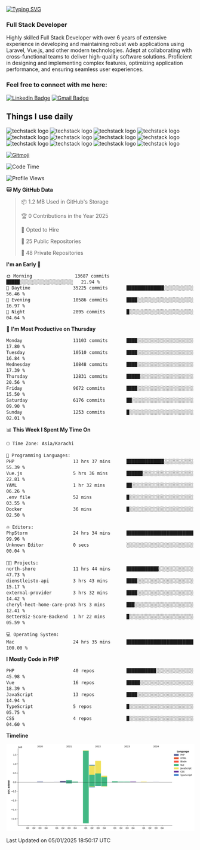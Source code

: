 [![Typing SVG](https://readme-typing-svg.demolab.com?font=Permanent+Marker&size=31&pause=1000&color=00A11F&center=true&random=false&width=435&lines=Hi+%F0%9F%91%8B%2C+I'm+Waheed+Sindhani)](https://git.io/typing-svg)
### Full Stack Developer
Highly skilled Full Stack Developer with over 6 years of extensive experience in developing and maintaining robust web applications using Laravel, Vue.js, and other modern technologies. Adept at collaborating with cross-functional teams to deliver high-quality software solutions. Proficient in designing and implementing complex features, optimizing application performance, and ensuring seamless user experiences. 

### Feel free to connect with me here:

[![Linkedin Badge](https://img.shields.io/badge/-waheedsindhani-blue?style=flat-square&logo=Linkedin&logoColor=white&link=https://www.linkedin.com/in/waheed-sindhani/)](https://www.linkedin.com/in/waheed-sindhani/)
[![Gmail Badge](https://img.shields.io/badge/-waheed.eliccs@gmail.com-c14438?style=flat-square&logo=Gmail&logoColor=white&link=mailto:waheed.eliccs@gmail.com)](mailto:waheed.eliccs@gmail.com)

## Things I use daily
![techstack logo](https://readme-components.vercel.app/api?component=logo&logo=react&text=false&animation=spin&fill=000000&svgfill=2d79c7)
![techstack logo](https://readme-components.vercel.app/api?component=logo&logo=vue.js&text=false&fill=000000&svgfill=4FC08D)
![techstack logo](https://readme-components.vercel.app/api?component=logo&logo=laravel&text=false&fill=000000&svgfill=FF2D20)
![techstack logo](https://readme-components.vercel.app/api?component=logo&logo=javascript&text=false&fill=000000&svgfill=F7DF1E)
![techstack logo](https://readme-components.vercel.app/api?component=logo&logo=mysql&text=false&fill=000000&svgfill=4479A1)
![techstack logo](https://readme-components.vercel.app/api?component=logo&logo=quasar&text=false&svgfill=050A14&fill=ffffaa&animation=spin)
![techstack logo](https://readme-components.vercel.app/api?component=logo&logo=typescript&text=false&fill=000000&svgfill=3178C6)
![techstack logo](https://readme-components.vercel.app/api?component=logo&logo=node.js&text=false&fill=000000&svgfill=5FA04E)
![techstack logo](https://readme-components.vercel.app/api?component=logo&logo=tailwindcss&text=false&fill=000000&svgfill=06B6D4)
![techstack logo](https://readme-components.vercel.app/api?component=logo&logo=docker&text=false&fill=000000&svgfill=2496ED)
![techstack logo](https://readme-components.vercel.app/api?component=logo&logo=linux&text=false&fill=000000&svgfill=FCC624)
![techstack logo](https://readme-components.vercel.app/api?component=logo&logo=amazonaws&text=false&fill=000000&svgfill=232F3E)



<!--
**Sindhani/sindhani** is a ✨ _special_ ✨ repository because its `README.md` (this file) appears on your GitHub profile.

Here are some ideas to get you started:

- 🔭 I’m currently working on ...
- 🌱 I’m currently learning ...
- 👯 I’m looking to collaborate on ...
- 🤔 I’m looking for help with ...
- 💬 Ask me about ...
- 📫 How to reach me: ...
- 😄 Pronouns: ...
- ⚡ Fun fact: ...
-->
<a href="https://gitmoji.dev">
  <img
    src="https://img.shields.io/badge/gitmoji-%20😜%20😍-FFDD67.svg?style=flat-square"
    alt="Gitmoji"
  />
</a>

<!--START_SECTION:waka-->
![Code Time](http://img.shields.io/badge/Code%20Time-856%20hrs%2013%20mins-blue)

![Profile Views](http://img.shields.io/badge/Profile%20Views-0-blue)

**🐱 My GitHub Data** 

> 📦 1.2 MB Used in GitHub's Storage 
 > 
> 🏆 0 Contributions in the Year 2025
 > 
> 💼 Opted to Hire
 > 
> 📜 25 Public Repositories 
 > 
> 🔑 48 Private Repositories 
 > 
**I'm an Early 🐤** 

```text
🌞 Morning                13687 commits       █████░░░░░░░░░░░░░░░░░░░░   21.94 % 
🌆 Daytime                35225 commits       ██████████████░░░░░░░░░░░   56.46 % 
🌃 Evening                10586 commits       ████░░░░░░░░░░░░░░░░░░░░░   16.97 % 
🌙 Night                  2895 commits        █░░░░░░░░░░░░░░░░░░░░░░░░   04.64 % 
```
📅 **I'm Most Productive on Thursday** 

```text
Monday                   11103 commits       ████░░░░░░░░░░░░░░░░░░░░░   17.80 % 
Tuesday                  10510 commits       ████░░░░░░░░░░░░░░░░░░░░░   16.84 % 
Wednesday                10848 commits       ████░░░░░░░░░░░░░░░░░░░░░   17.39 % 
Thursday                 12831 commits       █████░░░░░░░░░░░░░░░░░░░░   20.56 % 
Friday                   9672 commits        ████░░░░░░░░░░░░░░░░░░░░░   15.50 % 
Saturday                 6176 commits        ██░░░░░░░░░░░░░░░░░░░░░░░   09.90 % 
Sunday                   1253 commits        █░░░░░░░░░░░░░░░░░░░░░░░░   02.01 % 
```


📊 **This Week I Spent My Time On** 

```text
🕑︎ Time Zone: Asia/Karachi

💬 Programming Languages: 
PHP                      13 hrs 37 mins      ██████████████░░░░░░░░░░░   55.39 % 
Vue.js                   5 hrs 36 mins       ██████░░░░░░░░░░░░░░░░░░░   22.81 % 
YAML                     1 hr 32 mins        ██░░░░░░░░░░░░░░░░░░░░░░░   06.26 % 
.env file                52 mins             █░░░░░░░░░░░░░░░░░░░░░░░░   03.55 % 
Docker                   36 mins             █░░░░░░░░░░░░░░░░░░░░░░░░   02.50 % 

🔥 Editors: 
PhpStorm                 24 hrs 34 mins      █████████████████████████   99.96 % 
Unknown Editor           0 secs              ░░░░░░░░░░░░░░░░░░░░░░░░░   00.04 % 

🐱‍💻 Projects: 
north-shore              11 hrs 44 mins      ████████████░░░░░░░░░░░░░   47.73 % 
dienstleisto-api         3 hrs 43 mins       ████░░░░░░░░░░░░░░░░░░░░░   15.17 % 
external-provider        3 hrs 32 mins       ████░░░░░░░░░░░░░░░░░░░░░   14.42 % 
cheryl-hect-home-care-pro3 hrs 3 mins        ███░░░░░░░░░░░░░░░░░░░░░░   12.41 % 
BetterBiz-Score-Backend  1 hr 22 mins        █░░░░░░░░░░░░░░░░░░░░░░░░   05.59 % 

💻 Operating System: 
Mac                      24 hrs 35 mins      █████████████████████████   100.00 % 
```

**I Mostly Code in PHP** 

```text
PHP                      40 repos            ███████████░░░░░░░░░░░░░░   45.98 % 
Vue                      16 repos            █████░░░░░░░░░░░░░░░░░░░░   18.39 % 
JavaScript               13 repos            ████░░░░░░░░░░░░░░░░░░░░░   14.94 % 
TypeScript               5 repos             █░░░░░░░░░░░░░░░░░░░░░░░░   05.75 % 
CSS                      4 repos             █░░░░░░░░░░░░░░░░░░░░░░░░   04.60 % 
```



**Timeline**

![Lines of Code chart](https://raw.githubusercontent.com/Sindhani/Sindhani/main/assets/bar_graph.png)


 Last Updated on 05/01/2025 18:50:17 UTC
<!--END_SECTION:waka-->
